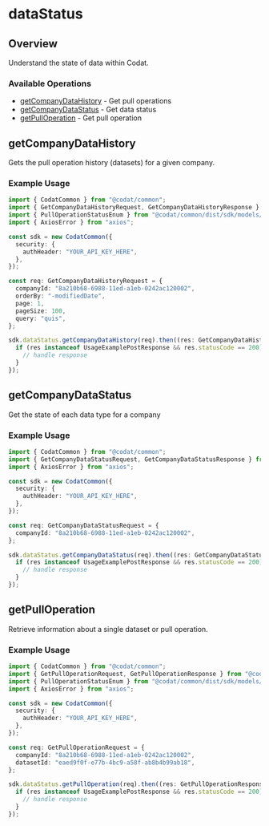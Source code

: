 # dataStatus

## Overview

Understand the state of data within Codat.

### Available Operations

* [getCompanyDataHistory](#getcompanydatahistory) - Get pull operations
* [getCompanyDataStatus](#getcompanydatastatus) - Get data status
* [getPullOperation](#getpulloperation) - Get pull operation

## getCompanyDataHistory

Gets the pull operation history (datasets) for a given company.

### Example Usage

```typescript
import { CodatCommon } from "@codat/common";
import { GetCompanyDataHistoryRequest, GetCompanyDataHistoryResponse } from "@codat/common/dist/sdk/models/operations";
import { PullOperationStatusEnum } from "@codat/common/dist/sdk/models/shared";
import { AxiosError } from "axios";

const sdk = new CodatCommon({
  security: {
    authHeader: "YOUR_API_KEY_HERE",
  },
});

const req: GetCompanyDataHistoryRequest = {
  companyId: "8a210b68-6988-11ed-a1eb-0242ac120002",
  orderBy: "-modifiedDate",
  page: 1,
  pageSize: 100,
  query: "quis",
};

sdk.dataStatus.getCompanyDataHistory(req).then((res: GetCompanyDataHistoryResponse | AxiosError) => {
  if (res instanceof UsageExamplePostResponse && res.statusCode == 200) {
    // handle response
  }
});
```

## getCompanyDataStatus

Get the state of each data type for a company

### Example Usage

```typescript
import { CodatCommon } from "@codat/common";
import { GetCompanyDataStatusRequest, GetCompanyDataStatusResponse } from "@codat/common/dist/sdk/models/operations";
import { AxiosError } from "axios";

const sdk = new CodatCommon({
  security: {
    authHeader: "YOUR_API_KEY_HERE",
  },
});

const req: GetCompanyDataStatusRequest = {
  companyId: "8a210b68-6988-11ed-a1eb-0242ac120002",
};

sdk.dataStatus.getCompanyDataStatus(req).then((res: GetCompanyDataStatusResponse | AxiosError) => {
  if (res instanceof UsageExamplePostResponse && res.statusCode == 200) {
    // handle response
  }
});
```

## getPullOperation

Retrieve information about a single dataset or pull operation.

### Example Usage

```typescript
import { CodatCommon } from "@codat/common";
import { GetPullOperationRequest, GetPullOperationResponse } from "@codat/common/dist/sdk/models/operations";
import { PullOperationStatusEnum } from "@codat/common/dist/sdk/models/shared";
import { AxiosError } from "axios";

const sdk = new CodatCommon({
  security: {
    authHeader: "YOUR_API_KEY_HERE",
  },
});

const req: GetPullOperationRequest = {
  companyId: "8a210b68-6988-11ed-a1eb-0242ac120002",
  datasetId: "eaed9f0f-e77b-4bc9-a58f-ab8b4b99ab18",
};

sdk.dataStatus.getPullOperation(req).then((res: GetPullOperationResponse | AxiosError) => {
  if (res instanceof UsageExamplePostResponse && res.statusCode == 200) {
    // handle response
  }
});
```
